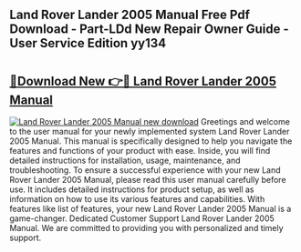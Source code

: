 ## Land Rover Lander 2005 Manual Free Pdf Download - Part-LDd New Repair Owner Guide - User Service Edition yy134

# <h2><a href="http://bc9834.oget.top/?id=Land+Rover+Lander+2005+Manual">🔗Download New 👉🔴 Land Rover Lander 2005 Manual</a></h2>

[![Land Rover Lander 2005 Manual new download](https://i.imgur.com/5g1atiW.png)](http://bc9834.oget.top/?id=Land+Rover+Lander+2005+Manual)
Greetings and welcome to the user manual for your newly implemented system Land Rover Lander 2005 Manual. This manual is specifically designed to help you navigate the features and functions of your product with ease. Inside, you will find detailed instructions for installation, usage, maintenance, and troubleshooting. To ensure a successful experience with your new Land Rover Lander 2005 Manual, please read this user manual carefully before use. It includes detailed instructions for product setup, as well as information on how to use its various features and capabilities. With features like list of features, your new Land Rover Lander 2005 Manual is a game-changer. Dedicated Customer Support Land Rover Lander 2005 Manual. We are committed to providing you with personalized and timely support.
